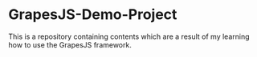 # GrapesJS-Demo-Project
This is a repository containing contents which are a result of my learning how to use the GrapesJS framework.
